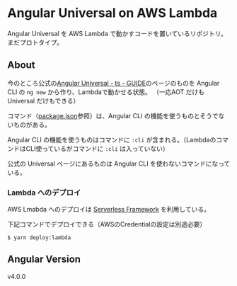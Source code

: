 # Angular Universal on AWS Lambda
Angular Universal を AWS Lambda で動かすコードを置いているリポジトリ。
まだプロトタイプ。

## About

今のところ公式の[Angular Universal - ts - GUIDE](https://angular.io/docs/ts/latest/guide/universal.html)のページのものを Angular CLI の `ng new` から作り、Lambdaで動かせる状態。
（一応AOT だけも Universal だけもできる）


コマンド（[package.json](https://github.com/mya-ake/angular-universal-on-lambda/blob/master/package.json)参照）は、Angular CLI の機能を使うものとそうでないものがある。

Angular CLI の機能を使うものはコマンドに `:cli` が含まれる。（LambdaのコマンドはCLI使っているがコマンドに `:cli` は入っていない）

公式の Universal ページにあるものは Angular CLI を使わないコマンドになっている。


### Lambda へのデプロイ

AWS Lmabda へのデプロイは [Serverless Framework](https://serverless.com/) を利用している。

下記コマンドでデプロイできる（AWSのCredentialの設定は別途必要）

```
$ yarn deploy:lambda
```



## Angular Version

v4.0.0

